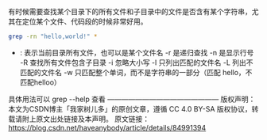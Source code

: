 有时候需要查找某个目录下的所有文件和子目录中的文件是否含有某个字符串，尤其在定位某个文件、代码段的时候非常好用。

```bash
grep -rn "hello,world!" *
```

* : 表示当前目录所有文件，也可以是某个文件名
-r 是递归查找
-n 是显示行号
-R 查找所有文件包含子目录
-i 忽略大小写
-l 只列出匹配的文件名
-L 列出不匹配的文件名
-w 只匹配整个单词，而不是字符串的一部分（匹配 hello，不匹配helloo）

具体用法可以 grep --help 查看
————————————————
版权声明：本文为CSDN博主「我家树儿多」的原创文章，遵循 CC 4.0 BY-SA 版权协议，转载请附上原文出处链接及本声明。
原文链接：https://blog.csdn.net/haveanybody/article/details/84991394